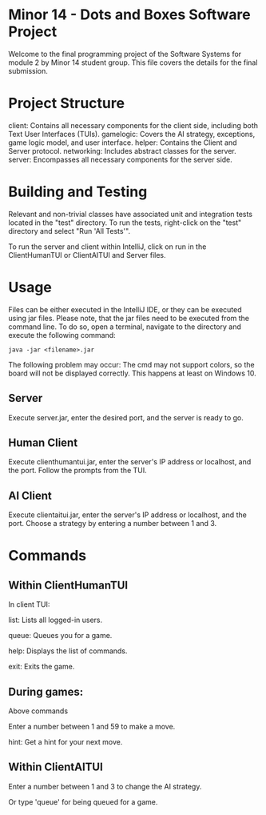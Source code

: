 # Minor 14 - Dots and Boxes Software Project

Welcome to the final programming project of the Software Systems for module 2 by Minor 14 student group. This file
covers the details for the final submission.

# Project Structure

client: Contains all necessary components for the client side, including both Text User Interfaces (TUIs).
gamelogic: Covers the AI strategy, exceptions, game logic model, and user interface.
helper: Contains the Client and Server protocol.
networking: Includes abstract classes for the server.
server: Encompasses all necessary components for the server side.

# Building and Testing

Relevant and non-trivial classes have associated unit and integration tests located in the "test" directory. To run the
tests, right-click on the "test" directory and select "Run 'All Tests'".

To run the server and client within IntelliJ, click on run in the ClientHumanTUI or ClientAITUI and Server files.

# Usage

Files can be either executed in the IntelliJ IDE, or they can be executed using jar files. Please note,
that the jar files need to be executed from the command line. To do so, open a terminal, navigate to the directory
and execute the following command:

```java -jar <filename>.jar```

The following problem may occur: The cmd may not support colors, so the board will not be displayed correctly. This
happens at least on Windows 10.

## Server

Execute server.jar, enter the desired port, and the server is ready to go.

## Human Client

Execute clienthumantui.jar, enter the server's IP address or localhost, and the port. Follow the prompts from the TUI.

## AI Client

Execute clientaitui.jar, enter the server's IP address or localhost, and the port. Choose a strategy by entering a
number between 1 and 3.

# Commands

## Within ClientHumanTUI

In client TUI:

list: Lists all logged-in users.

queue: Queues you for a game.

help: Displays the list of commands.

exit: Exits the game.

## During games:

Above commands

Enter a number between 1 and 59 to make a move.

hint: Get a hint for your next move.

## Within ClientAITUI

Enter a number between 1 and 3 to change the AI strategy.

Or type 'queue' for being queued for a game.




